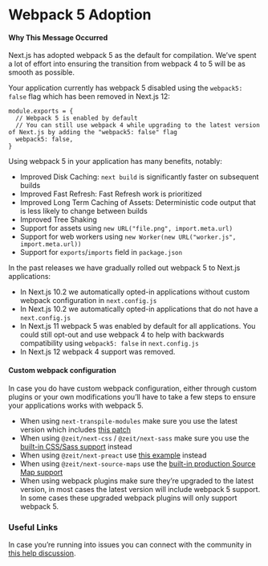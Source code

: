# Webpack 5 Adoption

#### Why This Message Occurred

Next.js has adopted webpack 5 as the default for compilation. We’ve spent a lot of effort into ensuring the transition from webpack 4 to 5 will be as smooth as possible.

Your application currently has webpack 5 disabled using the `webpack5: false` flag which has been removed in Next.js 12:

    module.exports = {
      // Webpack 5 is enabled by default
      // You can still use webpack 4 while upgrading to the latest version of Next.js by adding the "webpack5: false" flag
      webpack5: false,
    }

Using webpack 5 in your application has many benefits, notably:

- Improved Disk Caching: `next build` is significantly faster on subsequent builds
- Improved Fast Refresh: Fast Refresh work is prioritized
- Improved Long Term Caching of Assets: Deterministic code output that is less likely to change between builds
- Improved Tree Shaking
- Support for assets using `new URL("file.png", import.meta.url)`
- Support for web workers using `new Worker(new URL("worker.js", import.meta.url))`
- Support for `exports`/`imports` field in `package.json`

In the past releases we have gradually rolled out webpack 5 to Next.js applications:

- In Next.js 10.2 we automatically opted-in applications without custom webpack configuration in `next.config.js`
- In Next.js 10.2 we automatically opted-in applications that do not have a `next.config.js`
- In Next.js 11 webpack 5 was enabled by default for all applications. You could still opt-out and use webpack 4 to help with backwards compatibility using `webpack5: false` in `next.config.js`
- In Next.js 12 webpack 4 support was removed.

#### Custom webpack configuration

In case you do have custom webpack configuration, either through custom plugins or your own modifications you’ll have to take a few steps to ensure your applications works with webpack 5.

- When using `next-transpile-modules` make sure you use the latest version which includes [this patch](https://github.com/martpie/next-transpile-modules/pull/179)
- When using `@zeit/next-css` / `@zeit/next-sass` make sure you use the [built-in CSS/Sass support](https://nextjs.org/docs/basic-features/built-in-css-support) instead
- When using `@zeit/next-preact` use [this example](https://github.com/vercel/next-plugins/tree/master/packages/next-preact) instead
- When using `@zeit/next-source-maps` use the [built-in production Source Map support](https://nextjs.org/docs/advanced-features/source-maps)
- When using webpack plugins make sure they’re upgraded to the latest version, in most cases the latest version will include webpack 5 support. In some cases these upgraded webpack plugins will only support webpack 5.

### Useful Links

In case you’re running into issues you can connect with the community in [this help discussion](https://github.com/vercel/next.js/discussions/23498).
